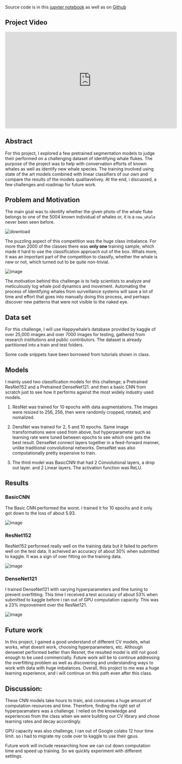 Source code is in this [jupyter notebook](https://colab.research.google.com/drive/1gLUj6_ho7ZafWqwCv2hYjHO5JGHJwfD2#scrollTo=uBEH1kB0r2np) as well as on [Github](https://github.com/saadhassan99/cse455-FinalProject/blob/main/CSE455_Final_Project.ipynb)

## Project Video

<p align="center">
<iframe width="560" height="315" src="https://www.youtube.com/embed/EDeUqlfrY30" title="YouTube video player" frameborder="0" allow="accelerometer; autoplay; clipboard-write; encrypted-media; gyroscope; picture-in-picture" allowfullscreen></iframe>
</p>

## Abstract

For this project, I explored a few pretrained segmentation models to judge their performed on a challenging dataset of identifying whale flukes. The purpose of the project was to help with convervation efforts of known whales as well as identify new whale species. The training involved using state of the art models combined with linear classifiers of our own and compare the results of the models qualitavelivey. At the end, i discussed, a few challenges and roadmap for future work.  

## Problem and Motivation
The main goal was to identify whether the given photo of the whale fluke belongs to one of the 5004 known individual of
whales or, it is a `new_whale` never been seen before.

![download](https://user-images.githubusercontent.com/39425395/158084537-432939c7-6b1f-4da6-998f-cbb74b459f48.png)

The puzzling aspect of this competition was the huge class imbalance. For more than 2000 of the classes there was **only one** training sample, which made it hard to use the classification approach out of the box. Whats more, it was an important part of the competition to classify, whether the whale is new or not, which turned out to be quite non-trivial.

![image](https://user-images.githubusercontent.com/39425395/158084611-b99375cd-b57d-408a-8ce2-177e01bf6622.png)

The motivation behind this challenge is to help scientists to analyze and meticulously log whale pod dynamics and movement. Automating the process of Identifying whales from surveillance systems will save a lot of time and effort that goes into manually doing this process, and perhaps discover new patterns that were not visible to the naked eye.

## Data set

For this challenge, I will use Happywhale’s database provided by kaggle of over 25,000 images and over 7000 images for testing, gathered from research institutions and public contributors. The dataset is already partitioned into a train and test folders.

Some code snippets have been borrowed from tutorials shown in class.

## Models

I mainly used two classification models for this challenge; a Pretrained ResNet152 and a Pretrained DenseNet121. and then a basic CNN from scratch just to see how it performs against the most widely industry used models.

1. ResNet was trained for 10 epochs with data augmentations. The images were resized to 256, 256, then were randomly cropped, rotated, and nomalized.

2. DensNet was trained for 2, 5 and 10 epochs. Same image transformations were used from above, but hyperparameter such as learning rate were tuned between epochs to see which one gets the best result. DenseNet connect layers together in a feed-forward manner, unlike traditional convolutional networks. DenseNet was also computationally pretty expensive to train.

3. The third model was BasicCNN that had 2 Convolutional layers, a drop out layer. and 2 Linear layers. The activation function was ReLU.

## Results

### BasicCNN

The Basic CNN performed the worst. I trained it for 10 epochs and it only got down to the loss of about 5.93.

![image](https://user-images.githubusercontent.com/39425395/158099067-cea36555-ff28-489b-90be-928d3820134c.png)

### ResNet152

ResNet152 performed really well on the training data but it failed to perform well on the test data. It acheived an accuracy of about 30% when submitted to kaggle. It was a sign of over fitting on the training data.

![image](https://user-images.githubusercontent.com/39425395/158100548-09c0caf6-ff54-4dba-8fd2-879465b7bc38.png)

### DenseNet121

I trained DenseNet121 with varying hyperparameters and fine tuning to prevent overfitting. This time I received a test accuracy of about 53% when submitted to kaggle before i ran out of GPU computation capacity. This was a 23% improvement over the ResNet121. 

![image](https://user-images.githubusercontent.com/39425395/158108336-c0bc0163-c358-441f-8525-533a6a2365e9.png)

## Future work

In this project, I gained a good understand of different CV models, what works, what doesnt work, choosing hyperparameters, etc. Although densenet performed better than Resnet, the resulted model is still not good enough to be used commercially. Future work will be to continue addressing the overfitting problem as well as discovering and understanding ways to work with data with huge imbalances. Overall, this project to me was a huge learning experience, and i will continue on this path even after this class.

## Discussion:

These CNN models take hours to train, and consumes a huge amount of computation resources and time. Therefore, finding the right set of hyperparamaters was a challenge. I relied on the knowledge and experiences from the class when we were building our CV library and chose learning rates and decay accordingly.

GPU capacity was also challenge, I ran out of Google colabs 12 hour time limit. so i had to migrate my code over to kaggle to use their gpus.

Future work will include researching how we can cut down computation time and speed up training. So we quickly experiment with different settings.
